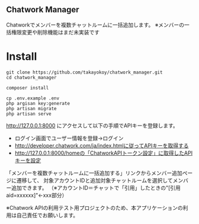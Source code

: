 ## Chatwork Manager

Chatworkでメンバーを複数チャットルームに一括追加します。
※メンバーの一括権限変更や削除機能はまだ未実装です

# Install

```
git clone https://github.com/takayokoy/chatwork_manager.git
cd chatwork_manager

composer install

cp .env.example .env
php argisan key:generate
php artisan migrate
php artisan serve
```
http://127.0.0.1:8000 にアクセスして以下の手順でAPIキーを登録します。
- ログイン画面でユーザー情報を登録→ログイン
- http://developer.chatwork.com/ja/index.htmlに従ってAPIキーを取得する
- http://127.0.0.1:8000/homeの「ChatworkAPIトークン設定」に取得したAPIキーを設定

「メンバーを複数チャットルームに一括追加する」リンクからメンバー追加ページに遷移して、
対象アカウントIDと追加対象チャットルームを選択してメンバー追加できます。
（※アカウントID＝チャットで「引用」したときの"[引用 aid=xxxxxx]"←xxx部分）

※Chatwork APIの利用テスト用プロジェクトのため、本アプリケーションの利用は自己責任でお願いします。